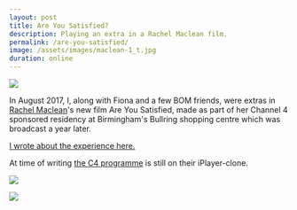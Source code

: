 ```yaml
---
layout: post
title: Are You Satisfied?
description: Playing an extra in a Rachel Maclean film.
permalink: /are-you-satisfied/
image: /assets/images/maclean-1_t.jpg
duration: online
---
```


![](http://art.peteashton.com/assets/images/maclean-bullring.jpg)

In August 2017, I, along with Fiona and a few BOM friends, were extras in [Rachel Maclean](http://www.rachelmaclean.com)'s new film Are You Satisfied, made as part of her Channel 4 sponsored residency at Birmingham's Bullring shopping centre which was broadcast a year later. 

[I wrote about the experience here.](http://blog.peteashton.com/1533688860)

At time of writing [the C4 programme](https://www.channel4.com/programmes/the-shopping-centre-artist-in-residence) is still on their iPlayer-clone. 

![](http://art.peteashton.com/assets/images/maclean_pete.jpg)

![](http://art.peteashton.com/assets/images/maclean-1.jpg)

